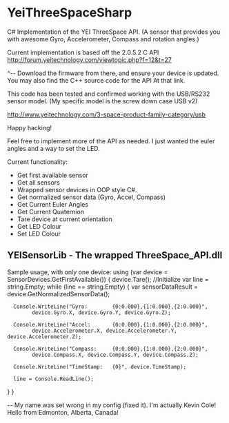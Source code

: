 YeiThreeSpaceSharp
==================

C# Implementation of the YEI ThreeSpace API.
(A sensor that provides you with awesome Gyro, Accelerometer, Compass and rotation angles.)

Current implementation is based off the 2.0.5.2 C API
http://forum.yeitechnology.com/viewtopic.php?f=12&t=27

^-- Download the firmware from there, and ensure your device is updated.
You may also find the C++ source code for the API At that link.

This code has been tested and confirmed working with the USB/RS232 sensor model.
(My specific model is the screw down case USB v2)

http://www.yeitechnology.com/3-space-product-family-category/usb

Happy hacking!

Feel free to implement more of the API as needed.  I just wanted the euler angles and a way to set the LED.

Current functionality:
- Get first available sensor
- Get all sensors
- Wrapped sensor devices in OOP style C#.
- Get normalized sensor data (Gyro, Accel, Compass)
- Get Current Euler Angles
- Get Current Quaternion 
- Tare device at current orientation
- Get LED Colour
- Set LED Colour

YEISensorLib - The wrapped ThreeSpace_API.dll
---------------

Sample usage, with only one device:
using (var device = SensorDevices.GetFirstAvailable())
{
   device.Tare(); //Initialize
   var line = string.Empty;
   while (line == string.Empty)
   {
      var sensorDataResult = device.GetNormalizedSensorData();

      Console.WriteLine("Gyro:        {0:0.000},{1:0.000},{2:0.000}", 
            device.Gyro.X, device.Gyro.Y, device.Gyro.Z);

      Console.WriteLine("Accel:       {0:0.000},{1:0.000},{2:0.000}", 
            device.Accelerometer.X, device.Accelerometer.Y, device.Accelerometer.Z);

      Console.WriteLine("Compass:     {0:0.000},{1:0.000},{2:0.000}", 
            device.Compass.X, device.Compass.Y, device.Compass.Z);

      Console.WriteLine("TimeStamp:   {0}", device.TimeStamp);

      line = Console.ReadLine();
   }
}


-- My name was set wrong in my config (fixed it).  I'm actually Kevin Cole!  Hello from Edmonton, Alberta, Canada!